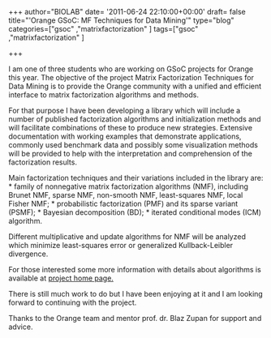 +++
author="BIOLAB"
date= '2011-06-24 22:10:00+00:00'
draft= false
title="'Orange GSoC: MF Techniques for Data Mining'"
type="blog"
categories=["gsoc" ,"matrixfactorization" ]
tags=["gsoc" ,"matrixfactorization" ]

+++

I am one of three students who are working on GSoC projects for Orange this year. The objective of the project Matrix Factorization Techniques for Data Mining is to provide the Orange community with a unified and efficient interface to matrix factorization algorithms and methods. 

For that purpose I have been developing a library which will include a number of published factorization algorithms and initialization methods and will facilitate combinations of these to produce new strategies. Extensive documentation with working examples that demonstrate applications, commonly used benchmark data and possibly some visualization methods will be provided to help with the interpretation and comprehension of the factorization results. 

Main factorization techniques and their variations included in the library are:   * family of nonnegative matrix factorization algorithms (NMF), including Brunet NMF, sparse NMF, non-smooth NMF, least-squares NMF, local Fisher NMF;   * probabilistic factorization (PMF) and its sparse variant (PSMF);   * Bayesian decomposition (BD);   * iterated conditional modes (ICM) algorithm. 

Different multiplicative and update algorithms for NMF will be analyzed which minimize least-squares error or generalized Kullback-Leibler divergence. 

For those interested some more information with details about algorithms is available at [project home page.](http://orange.biolab.si/trac/intertrac/wiki%3AMatrixFactorization)

There is still much work to do but I have been enjoying at it and I am looking forward to continuing with the project. 

Thanks to the Orange team and mentor prof. dr. Blaz Zupan for support and advice.

